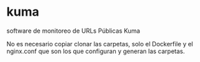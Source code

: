 # kuma
software de monitoreo de URLs Públicas Kuma

No es necesario copiar clonar las carpetas, solo el Dockerfile y el nginx.conf que son los que configuran y generan las carpetas. 
